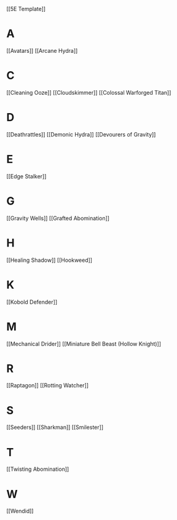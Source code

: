 [[5E Template]]

# A
[[Avatars]]
[[Arcane Hydra]]

# C
[[Cleaning Ooze]]
[[Cloudskimmer]]
[[Colossal Warforged Titan]]

# D
[[Deathrattles]]
[[Demonic Hydra]]
[[Devourers of Gravity]]

# E
[[Edge Stalker]]

# G
[[Gravity Wells]]
[[Grafted Abomination]]

# H
[[Healing Shadow]]
[[Hookweed]]

# K
[[Kobold Defender]]

# M
[[Mechanical Drider]]
[[Miniature Bell Beast (Hollow Knight)]]

# R
[[Raptagon]]
[[Rotting Watcher]]

# S
[[Seeders]]
[[Sharkman]]
[[Smilester]]

# T
[[Twisting Abomination]]

# W
[[Wendid]]